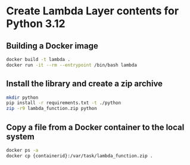 # Create Lambda Layer contents for Python 3.12

## Building a Docker image

```bash
docker build -t lambda .
docker run -it --rm --entrypoint /bin/bash lambda
```

## Install the library and create a zip archive

```bash
mkdir python
pip install -r requirements.txt -t ./python
zip -r9 lambda_function.zip python
```

## Copy a file from a Docker container to the local system

```bash
docker ps -a
docker cp {containerid}:/var/task/lambda_function.zip .
```
